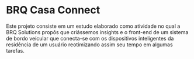 # BRQ Casa Connect
Este projeto consiste em um estudo elaborado como atividade no qual a BRQ Solutions propôs  que criássemos insights e o front-end de um sistema de bordo veícular que conecta-se com os dispositivos inteligentes da residência de um usuário reotimizando assim seu tempo em algumas tarefas.
